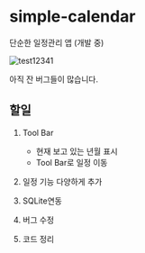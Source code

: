 # simple-calendar
단순한 일정관리 앱 (개발 중)


![test12341](https://github.com/rlatkddn212/simple-calendar/blob/master/test.gif)

아직 잔 버그들이 많습니다.

## 할일

1. Tool Bar

   - 현재 보고 있는 년월 표시
   - Tool Bar로 일정 이동
2. 일정 기능 다양하게 추가
3. SQLite연동
4. 버그 수정
5. 코드 정리
